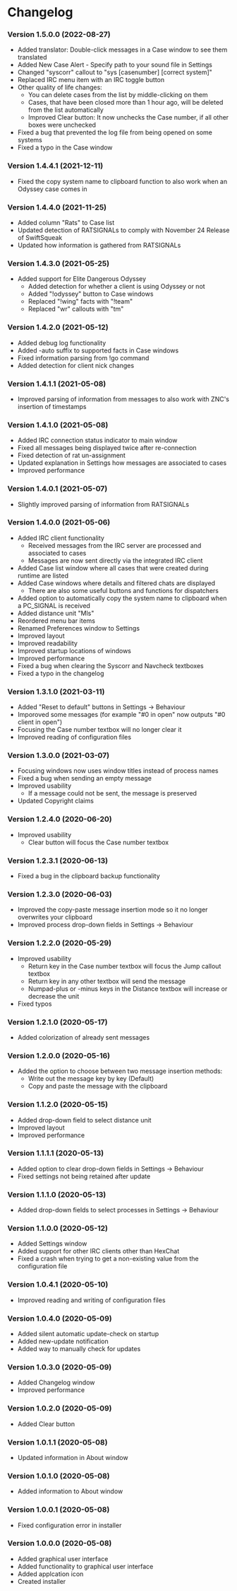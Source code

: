 ﻿# Changelog
### Version 1.5.0.0 (2022-08-27)
+ Added translator: Double-click messages in a Case window to see them translated
+ Added New Case Alert - Specify path to your sound file in Settings
+ Changed "syscorr" callout to "sys [casenumber] [correct system]"
+ Replaced IRC menu item with an IRC toggle button
+ Other quality of life changes:
    + You can delete cases from the list by middle-clicking on them
    + Cases, that have been closed more than 1 hour ago, will be deleted from the list automatically
    + Improved Clear button: It now unchecks the Case number, if all other boxes were unchecked
+ Fixed a bug that prevented the log file from being opened on some systems
+ Fixed a typo in the Case window
### Version 1.4.4.1 (2021-12-11)
+ Fixed the copy system name to clipboard function to also work when an Odyssey case comes in
### Version 1.4.4.0 (2021-11-25)
+ Added column "Rats" to Case list
+ Updated detection of RATSIGNALs to comply with November 24 Release of SwiftSqueak
+ Updated how information is gathered from RATSIGNALs
### Version 1.4.3.0 (2021-05-25)
+ Added support for Elite Dangerous Odyssey
  + Added detection for whether a client is using Odyssey or not
  + Added "!odyssey" button to Case windows
  + Replaced "!wing" facts with "!team"
  + Replaced "wr" callouts with "tm"
### Version 1.4.2.0 (2021-05-12)
+ Added debug log functionality
+ Added -auto suffix to supported facts in Case windows
+ Fixed information parsing from !go command
+ Added detection for client nick changes
### Version 1.4.1.1 (2021-05-08)
+ Improved parsing of information from messages to also work with ZNC's insertion of timestamps
### Version 1.4.1.0 (2021-05-08)
+ Added IRC connection status indicator to main window
+ Fixed all messages being displayed twice after re-connection
+ Fixed detection of rat un-assignment
+ Updated explanation in Settings how messages are associated to cases
+ Improved performance
### Version 1.4.0.1 (2021-05-07)
+ Slightly improved parsing of information from RATSIGNALs
### Version 1.4.0.0 (2021-05-06)
+ Added IRC client functionality
  + Received messages from the IRC server are processed and associated to cases
  + Messages are now sent directly via the integrated IRC client
+ Added Case list window where all cases that were created during runtime are listed
+ Added Case windows where details and filtered chats are displayed
  + There are also some useful buttons and functions for dispatchers
+ Added option to automatically copy the system name to clipboard when a PC_SIGNAL is received
+ Added distance unit "Mls"
+ Reordered menu bar items
+ Renamed Preferences window to Settings
+ Improved layout
+ Improved readability
+ Improved startup locations of windows
+ Improved performance
+ Fixed a bug when clearing the Syscorr and Navcheck textboxes
+ Fixed a typo in the changelog
### Version 1.3.1.0 (2021-03-11)
+ Added "Reset to default" buttons in Settings -> Behaviour
+ Imporoved some messages (for example "#0 in open" now outputs "#0 client in open")
+ Focusing the Case number textbox will no longer clear it
+ Improved reading of configuration files
### Version 1.3.0.0 (2021-03-07)
+ Focusing windows now uses window titles instead of process names
+ Fixed a bug when sending an empty message
+ Improved usability
  + If a message could not be sent, the message is preserved
+ Updated Copyright claims
### Version 1.2.4.0 (2020-06-20)
+ Improved usability
  + Clear button will focus the Case number textbox
### Version 1.2.3.1 (2020-06-13)
+ Fixed a bug in the clipboard backup functionality
### Version 1.2.3.0 (2020-06-03)
+ Improved the copy-paste message insertion mode so it no longer overwrites your clipboard
+ Improved process drop-down fields in Settings -> Behaviour
### Version 1.2.2.0 (2020-05-29)
+ Improved usability
  + Return key in the Case number textbox will focus the Jump callout textbox
  + Return key in any other textbox will send the message
  + Numpad-plus or -minus keys in the Distance textbox will increase or decrease the unit
+ Fixed typos
### Version 1.2.1.0 (2020-05-17)
+ Added colorization of already sent messages
### Version 1.2.0.0 (2020-05-16)
+ Added the option to choose between two message insertion methods:
  + Write out the message key by key (Default)
  + Copy and paste the message with the clipboard
### Version 1.1.2.0 (2020-05-15)
+ Added drop-down field to select distance unit
+ Improved layout
+ Improved performance
### Version 1.1.1.1 (2020-05-13)
+ Added option to clear drop-down fields in Settings -> Behaviour
+ Fixed settings not being retained after update
### Version 1.1.1.0 (2020-05-13)
+ Added drop-down fields to select processes in Settings -> Behaviour
### Version 1.1.0.0 (2020-05-12)
+ Added Settings window
+ Added support for other IRC clients other than HexChat
+ Fixed a crash when trying to get a non-existing value from the configuration file
### Version 1.0.4.1 (2020-05-10)
+ Improved reading and writing of configuration files
### Version 1.0.4.0 (2020-05-09)
+ Added silent automatic update-check on startup
+ Added new-update notification
+ Added way to manually check for updates
### Version 1.0.3.0 (2020-05-09)
+ Added Changelog window
+ Improved performance
### Version 1.0.2.0 (2020-05-09)
+ Added Clear button
### Version 1.0.1.1 (2020-05-08)
+ Updated information in About window
### Version 1.0.1.0 (2020-05-08)
+ Added information to About window
### Version 1.0.0.1 (2020-05-08)
+ Fixed configuration error in installer
### Version 1.0.0.0 (2020-05-08)
+ Added graphical user interface
+ Added functionality to graphical user interface
+ Added applcation icon
+ Created installer
